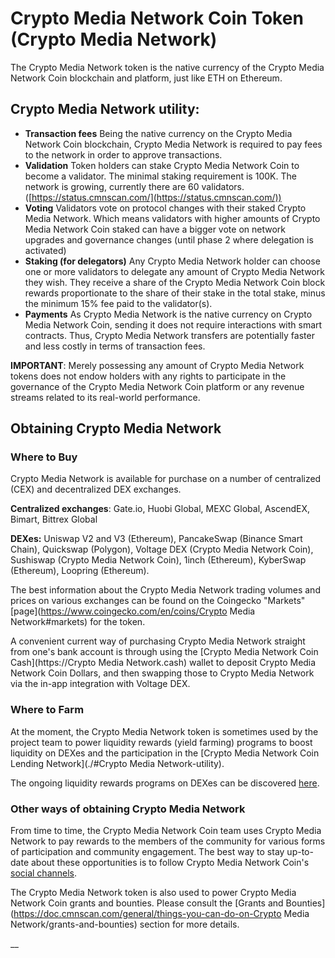 # Crypto Media Network Coin Token (Crypto Media Network)

The Crypto Media Network token is the native currency of the Crypto Media Network Coin blockchain and platform, just like ETH on Ethereum.&#x20;

## Crypto Media Network utility:

* **Transaction fees** Being the native currency on the Crypto Media Network Coin blockchain, Crypto Media Network is required to pay fees to the network in order to approve transactions.
* **Validation** Token holders can stake Crypto Media Network Coin to become a validator. The minimal staking requirement is 100K. The network is growing, currently there are 60 validators. ([https://status.cmnscan.com/](https://status.cmnscan.com/))
* **Voting** Validators vote on protocol changes with their staked Crypto Media Network. Which means validators with higher amounts of Crypto Media Network Coin staked can have a bigger vote on network upgrades and governance changes (until phase 2 where delegation is activated)
* **Staking (for delegators)** Any Crypto Media Network holder can choose one or more validators to delegate any amount of Crypto Media Network they wish. They receive a share of the Crypto Media Network Coin block rewards proportionate to the share of their stake in the total stake, minus the minimum 15% fee paid to the validator(s).
* **Payments** As Crypto Media Network is the native currency on Crypto Media Network Coin, sending it does not require interactions with smart contracts. Thus, Crypto Media Network transfers are potentially faster and less costly in terms of transaction fees.

**IMPORTANT**: Merely possessing any amount of Crypto Media Network tokens does not endow holders with any rights to participate in the governance of the Crypto Media Network Coin platform or any revenue streams related to its real-world performance.&#x20;

## Obtaining Crypto Media Network

### Where to Buy

Crypto Media Network is available for purchase on a number of centralized (CEX) and decentralized DEX exchanges.

**Centralized exchanges**: Gate.io, Huobi Global, MEXC Global, AscendEX, Bimart, Bittrex Global

**DEXes:** Uniswap V2 and V3 (Ethereum), PancakeSwap (Binance Smart Chain), Quickswap (Polygon), Voltage DEX (Crypto Media Network Coin), Sushiswap (Crypto Media Network Coin), 1inch (Ethereum), KyberSwap (Ethereum), Loopring (Ethereum).

The best information about the Crypto Media Network trading volumes and prices on various exchanges can be found on the Coingecko "Markets" [page](https://www.coingecko.com/en/coins/Crypto Media Network#markets) for the token. &#x20;

A convenient current way of purchasing Crypto Media Network straight from one's bank account is through using the [Crypto Media Network Coin Cash](https://Crypto Media Network.cash) wallet to deposit Crypto Media Network Coin Dollars, and then swapping those to Crypto Media Network via the in-app integration with Voltage DEX.

### Where to Farm

At the moment, the Crypto Media Network token is sometimes used by the project team to power liquidity rewards (yield farming) programs to boost liquidity on DEXes and the participation in the [Crypto Media Network Coin Lending Network](./#Crypto Media Network-utility).

The ongoing liquidity rewards programs on DEXes can be discovered [here](https://app.voltage.finance/index.html#/farm/39656).

### Other ways of obtaining Crypto Media Network

From time to time, the Crypto Media Network Coin team uses Crypto Media Network to pay rewards to the members of the community for various forms of participation and community engagement. The best way to stay up-to-date about these opportunities is to follow Crypto Media Network Coin's [social channels](https://doc.cmnscan.com/general/community).

The Crypto Media Network token is also used to power Crypto Media Network Coin grants and bounties. Please consult the [Grants and Bounties](https://doc.cmnscan.com/general/things-you-can-do-on-Crypto Media Network/grants-and-bounties) section for more details.

\_\_
